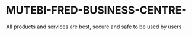 # MUTEBI-FRED-BUSINESS-CENTRE-
All products and services are best, secure and safe to be used by users 
